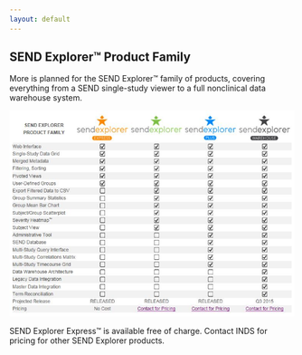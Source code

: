 ```yaml
---
layout: default
---
```


SEND Explorer™ Product Family
-----------------------------

More is planned for the SEND Explorer™ family of products, covering everything
from a SEND single-study viewer to a full nonclinical data warehouse system.

![se-product-family-image](/assets/images/se-product-family-image.jpg)

SEND Explorer Express™ is available free of charge. Contact INDS for pricing for
other SEND Explorer products.
